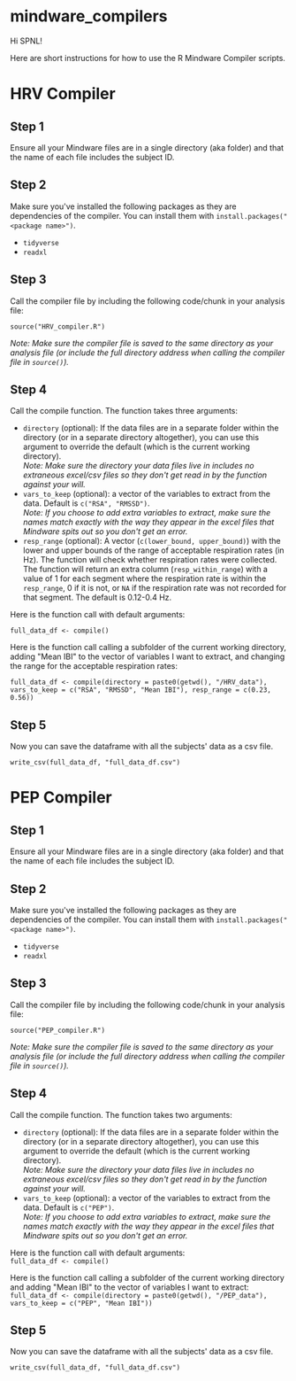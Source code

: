# mindware_compilers

Hi SPNL!

Here are short instructions for how to use the R Mindware Compiler scripts.  

# HRV Compiler  
  
## Step 1  
Ensure all your Mindware files are in a single directory (aka folder) and that the name of each file includes the subject ID.  
  
## Step 2  
Make sure you've installed the following packages as they are dependencies of the compiler. You can install them with `install.packages("<package name>")`.  
  
* `tidyverse`  
* `readxl`  
  
## Step 3  
Call the compiler file by including the following code/chunk in your analysis file:  

`source("HRV_compiler.R")`
  
*Note: Make sure the compiler file is saved to the same directory as your analysis file (or include the full directory address when calling the compiler file in `source()`).*  
  
## Step 4 
Call the compile function. The function takes three arguments:  

* `directory` (optional): If the data files are in a separate folder within the directory (or in a separate directory altogether), you can use this argument to override the default (which is the current working directory).  
*Note: Make sure the directory your data files live in includes no extraneous excel/csv files so they don't get read in by the function against your will.*  
* `vars_to_keep` (optional): a vector of the variables to extract from the data. Default is `c("RSA", "RMSSD")`.  
*Note: If you choose to add extra variables to extract, make sure the names match exactly with the way they appear in the excel files that Mindware spits out so you don't get an error.*  
* `resp_range` (optional): A vector (`c(lower_bound, upper_bound)`) with the lower and upper bounds of the range of acceptable respiration rates (in Hz). The function will check whether respiration rates were collected. The function will return an extra column (`resp_within_range`) with a value of 1 for each segment where the respiration rate is within the `resp_range`, 0 if it is not, or `NA` if the respiration rate was not recorded for that segment. The default is 0.12-0.4 Hz.  
  
Here is the function call with default arguments:  

`full_data_df <- compile()`  
  
Here is the function call calling a subfolder of the current working directory, adding "Mean IBI" to the vector of variables I want to extract, and changing the range for the acceptable respiration rates:  

`full_data_df <- compile(directory = paste0(getwd(), "/HRV_data"), vars_to_keep = c("RSA", "RMSSD", "Mean IBI"), resp_range = c(0.23, 0.56))`  
  
## Step 5  
Now you can save the dataframe with all the subjects' data as a csv file.  

`write_csv(full_data_df, "full_data_df.csv")`
  
# PEP Compiler  
  
## Step 1  
Ensure all your Mindware files are in a single directory (aka folder) and that the name of each file includes the subject ID.  
  
## Step 2  
Make sure you've installed the following packages as they are dependencies of the compiler. You can install them with `install.packages("<package name>")`.  
  
* `tidyverse`  
* `readxl`  
  
## Step 3  
Call the compiler file by including the following code/chunk in your analysis file:  

`source("PEP_compiler.R")`
  
*Note: Make sure the compiler file is saved to the same directory as your analysis file (or include the full directory address when calling the compiler file in `source()`).*  
  
## Step 4 
Call the compile function. The function takes two arguments:  

* `directory` (optional): If the data files are in a separate folder within the directory (or in a separate directory altogether), you can use this argument to override the default (which is the current working directory).  
*Note: Make sure the directory your data files live in includes no extraneous excel/csv files so they don't get read in by the function against your will.*  
* `vars_to_keep` (optional): a vector of the variables to extract from the data. Default is `c("PEP")`.  
*Note: If you choose to add extra variables to extract, make sure the names match exactly with the way they appear in the excel files that Mindware spits out so you don't get an error.*  
  
Here is the function call with default arguments:  
`full_data_df <- compile()`  
  
Here is the function call calling a subfolder of the current working directory and adding "Mean IBI" to the vector of variables I want to extract:  
`full_data_df <- compile(directory = paste0(getwd(), "/PEP_data"), vars_to_keep = c("PEP", "Mean IBI"))`  
  
## Step 5  
Now you can save the dataframe with all the subjects' data as a csv file.  

`write_csv(full_data_df, "full_data_df.csv")`
  

  
